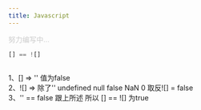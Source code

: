```yaml
---
title: Javascript
---
```



<p style="color: #ccc">努力编写中...</p>

``` js
[] == ![]



```

1、[] => '' 值为false   
2、![] => 除了'' undefined null false NaN 0 取反![] = false  
3、'' == false 跟上所述 所以 [] == ![] 为true  